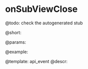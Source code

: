 onSubViewClose
=============

@todo:
	check the autogenerated stub

@short:
	

@params:

@example:


@template:	api_event
@descr:

